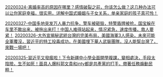 [20200324-离婚率高的原因在哪里？感情破裂之前，你该怎么做？这几种办法可以让你家庭幸福，很实用，详解中国式婚姻与子女关系，单亲家庭的孩子真可怜！](/Mask_Man面具人/20200324_ICwBpllxfLM.html)

[20200327-中国多地突发万人暴力抗争，警车被砸毁，特警盾牌被抢，国宝躲在车里不敢出来，被拖出来打！中国人难得站起来，情况紧急，速度传播，救人要紧！](/Mask_Man面具人/20200327_-Z8BQvmmONE.html)
[20200326-大外宣揭秘武統台灣的完美布局，美國海軍3人感染，未來可能全軍覆沒，習近平的特工投毒成功，在美國埋下華人武裝團隊，沒人能幫台灣了，來戰一場吧！](/Mask_Man面具人/20200326_2nw-h7aKUAQ.html)

[20200325-習近平又發瘋啦！下令新疆中小學全面開學複課，變相處決，手段太陰險，生不如死！面具人爆料郭文貴和inty都是共產黨的打手，帶著任務煽動民粹！](/Mask_Man面具人/20200325_RFOFmgx_Ymw.html)
	